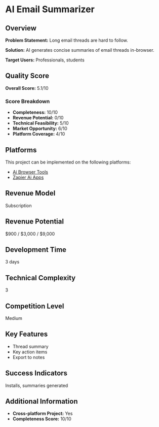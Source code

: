 # AI Email Summarizer

## Overview
**Problem Statement:** Long email threads are hard to follow.

**Solution:** AI generates concise summaries of email threads in-browser.

**Target Users:** Professionals, students

## Quality Score
**Overall Score:** 5.1/10

### Score Breakdown
- **Completeness:** 10/10
- **Revenue Potential:** 0/10
- **Technical Feasibility:** 5/10
- **Market Opportunity:** 6/10
- **Platform Coverage:** 4/10

## Platforms
This project can be implemented on the following platforms:
- [Ai Browser Tools](./platforms/ai-browser-tools/)
- [Zapier Ai Apps](./platforms/zapier-ai-apps/)

## Revenue Model
Subscription

## Revenue Potential
$900 / $3,000 / $9,000

## Development Time
3 days

## Technical Complexity
3

## Competition Level
Medium

## Key Features
- Thread summary
- Key action items
- Export to notes

## Success Indicators
Installs, summaries generated

## Additional Information
- **Cross-platform Project:** Yes
- **Completeness Score:** 10/10
